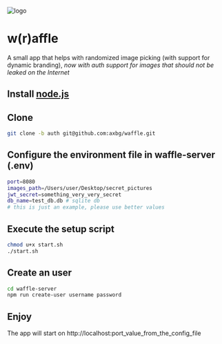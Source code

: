 ![logo](./waffle/public/favicon.ico)
# w(r)affle

A small app that helps with randomized image picking (with support for dynamic branding), *now with auth support for images that should not be leaked on the Internet*

## Install [node.js](https://nodejs.org/en/download)

## Clone
```sh
git clone -b auth git@github.com:axbg/waffle.git
```

## Configure the environment file in waffle-server (.env)
```sh
port=8080
images_path=/Users/user/Desktop/secret_pictures
jwt_secret=something_very_very_secret
db_name=test_db.db # sqlite db
# this is just an example, please use better values 
```

## Execute the setup script
```sh
chmod u+x start.sh
./start.sh
```

## Create an user
```sh
cd waffle-server
npm run create-user username password
```

## Enjoy
The app will start on http://localhost:port_value_from_the_config_file
